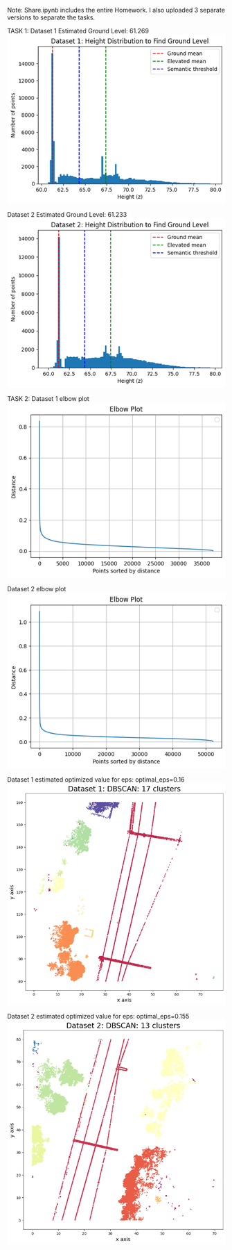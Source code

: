 Note: 
Share.ipynb includes the entire Homework.
I also uploaded 3 separate versions to separate the tasks.

TASK 1:
Dataset 1 Estimated Ground Level: 61.269
![Task 1 Dataset 1](images/task1_d1.png)


Dataset 2 Estimated Ground Level: 61.233
![Task 1 Dataset 2](images/task1_d2.png)


TASK 2:
Dataset 1 elbow plot
![Task 2 Dataset 1 Elbow Plot](images/task2_elbow_d1.png)

Dataset 2 elbow plot
![Task 2 Dataset 2 Elbow Plot](images/task2_elbow_d2.png)

Dataset 1 estimated optimized value for eps: optimal_eps=0.16
![Task 2 Dataset 1 DBSCAN](images/task2_dbscan_d1.png)

Dataset 2 estimated optimized value for eps: optimal_eps=0.155
![Task 2 Dataset 2 DBSCAN](images/task2_dbscan_d2.png)

